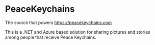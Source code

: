 # PeaceKeychains
The source that powers https://peacekeychains.com

This is a .NET and Azure based solution for sharing pictures and stories among people that receive Peace Keychains.
